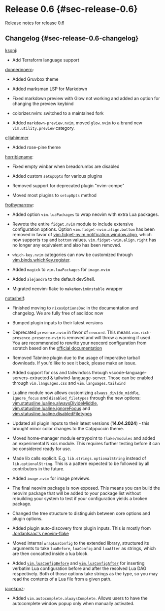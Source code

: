# Release 0.6 {#sec-release-0.6}

Release notes for release 0.6

## Changelog {#sec-release-0.6-changelog}

[ksonj](https://github.com/ksonj):

- Add Terraform language support

[donnerinoern](https://github.com/donnerinoern):

- Added Gruvbox theme

- Added marksman LSP for Markdown

- Fixed markdown preview with Glow not working and added an option for changing the preview keybind

- colorizer.nvim: switched to a maintained fork

- Added `markdown-preview.nvim`, moved `glow.nvim` to a brand new `vim.utility.preview` category.

[elijahimmer](https://github.com/elijahimmer)

- Added rose-pine theme

[horriblename](https://github.com/horriblename):

- Fixed empty winbar when breadcrumbs are disabled

- Added custom `setupOpts` for various plugins

- Removed support for deprecated plugin "nvim-compe"

- Moved most plugins to `setupOpts` method

[frothymarrow](https://github.com/frothymarrow):

- Added option `vim.luaPackages` to wrap neovim with extra Lua packages.

- Rewrote the entire `fidget.nvim` module to include extensive configuration options. Option `vim.fidget-nvim.align.bottom` has
  been removed in favor of [vim.fidget-nvim.notification.window.align](vim.fidget-nvim.notification.window.align), which now supports
  `top` and `bottom` values. `vim.fidget-nvim.align.right` has no longer any equivalent and also has been removed.

- `which-key.nvim` categories can now be customized through [vim.binds.whichKey.register](vim.binds.whichKey.register).

- Added `magick` to `vim.luaPackages` for `image.nvim`

- Added `alejandra` to the default devShell.

- Migrated neovim-flake to `makeNeovimUnstable` wrapper

[notashelf](https://github.com/notashelf):

- Finished moving to `nixosOptionsDoc` in the documentation and changelog. We are fully free of asciidoc now

- Bumped plugin inputs to their latest versions

- Deprecated `presence.nvim` in favor of `neocord`. This means `vim.rich-presence.presence-nvim` is removed and will throw
  a warning if used. You are recommended to rewrite your neocord configuration from scratch based on the
  [official documentation](https://github.com/IogaMaster/neocord)

- Removed Tabnine plugin due to the usage of imperative tarball downloads. If you'd like to see it back, please make an issue.

- Added support for css and tailwindcss through vscode-language-servers-extracted & tailwind-language-server.
  Those can be enabled through `vim.languages.css` and `vim.languages.tailwind`

- Lualine module now allows customizing `always_divide_middle`, `ignore_focus` and `disabled_filetypes` through the new
  options: [vim.statusline.lualine.alwaysDivideMiddle](vim.statusline.lualine.alwaysDivideMiddle),
  [vim.statusline.lualine.ignoreFocus](vim.statusline.lualine.ignoreFocus) and
  [vim.statusline.lualine.disabledFiletypes](vim.statusline.lualine.disabledFiletypes)

- Updated all plugin inputs to their latest versions (**14.04.2024**) - this brought minor color changes to the Catppuccin
  theme.

- Moved home-manager module entrypoint to `flake/modules` and added an experimental Nixos module. This requires further testing
  before it can be considered ready for use.

- Made lib calls explicit. E.g. `lib.strings.optionalString` instead of `lib.optionalString`. This is a pattern expected
  to be followed by all contributors in the future.

- Added `image.nvim` for image previews.

- The final neovim package is now exposed. This means you can build the neovim package that will be added to your
  package list without rebuilding your system to test if your configuration yields a broken package.

- Changed the tree structure to distinguish between core options and plugin options.

- Added plugin auto-discovery from plugin inputs. This is mostly from
  [JordanIsaac's neovim-flake](https://github.com/jordanisaacs/neovim-flake)

- Moved internal `wrapLuaConfig` to the extended library, structured its arguments to take `luaBefore`, `luaConfig`
  and `luaAfter` as strings, which are then concatted inside a lua block.

- Added [`vim.luaConfigBefore`](vim.luaConfigBefore) and [`vim.luaConfigAfter`](vim.luaConfigAfter)
  for inserting verbatim Lua configuration before and after the resolved Lua DAG respectively. Both of those options
  take strings as the type, so you may read the contents of a Lua file from a given path.

[jacekpoz](https://github.com/jacekpoz):

- Added `vim.autocomplete.alwaysComplete`. Allows users to have the autocomplete window popup only when manually activated.
